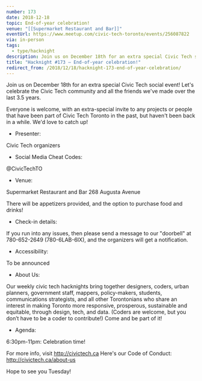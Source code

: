 ```yaml
---
number: 173
date: 2018-12-18
topic: End-of-year celebration!
venue: "[[Supermarket Restaurant and Bar]]"
eventUrl: https://www.meetup.com/civic-tech-toronto/events/256087822
via: in-person
tags:
  - type/hacknight
description: Join us on December 18th for an extra special Civic Tech social event! Let's celebrate the Civic Tech community and all the friends we've made over the last 3.5 years.
title: "Hacknight #173 – End-of-year celebration!"
redirect_from: /2018/12/18/hacknight-173-end-of-year-celebration/
---
```


Join us on December 18th for an extra special Civic Tech social event!
Let's celebrate the Civic Tech community and all the friends we've made over the last 3.5 years.

Everyone is welcome, with an extra-special invite to any projects or people that have been part of Civic Tech Toronto in the past, but haven't been back in a while. We'd love to catch up!

+ Presenter:

Civic Tech organizers

+ Social Media Cheat Codes:

@CivicTechTO

+ Venue:

Supermarket Restaurant and Bar
268 Augusta Avenue

There will be appetizers provided, and the option to purchase food and drinks!

+ Check-in details:

If you run into any issues, then please send a message to our "doorbell" at 780-652-2649 (780-6LAB-6IX), and the organizers will get a notification.

+ Accessibility:

To be announced

+ About Us:

Our weekly civic tech hacknights bring together designers, coders, urban planners, government staff, mappers, policy-makers, students, communications strategists, and all other Torontonians who share an interest in making Toronto more responsive, prosperous, sustainable and equitable, through design, tech, and data. (Coders are welcome, but you don’t have to be a coder to contribute!) Come and be part of it!

+ Agenda:

6:30pm-11pm: Celebration time!

For more info, visit http://civictech.ca
Here's our Code of Conduct: http://civictech.ca/about-us

Hope to see you Tuesday!